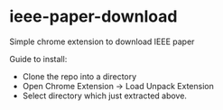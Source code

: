 # ieee-paper-download
Simple chrome extension to download IEEE paper

Guide to install:
+ Clone the repo into a directory
+ Open Chrome Extension -> Load Unpack Extension
+ Select directory which just extracted above.


